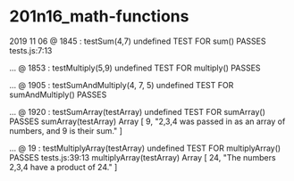 # 201n16_math-functions

2019 11 06 @ 1845 :
testSum(4,7)
undefined
TEST FOR sum() PASSES tests.js:7:13

 ... @ 1853 :
testMultiply(5,9)
undefined
TEST FOR multiply() PASSES

 ... @ 1905 :
testSumAndMultiply(4, 7, 5)
undefined
TEST FOR sumAndMultiply() PASSES

... @ 1920 :
testSumArray(testArray)
undefined
TEST FOR sumArray() PASSES
sumArray(testArray)
Array [ 9, "2,3,4 was passed in as an array of numbers, and 9 is their sum." ]

... @ 19 :
testMultiplyArray(testArray)
undefined
TEST FOR multiplyArray() PASSES tests.js:39:13
multiplyArray(testArray)
Array [ 24, "The numbers 2,3,4 have a product of 24." ]

